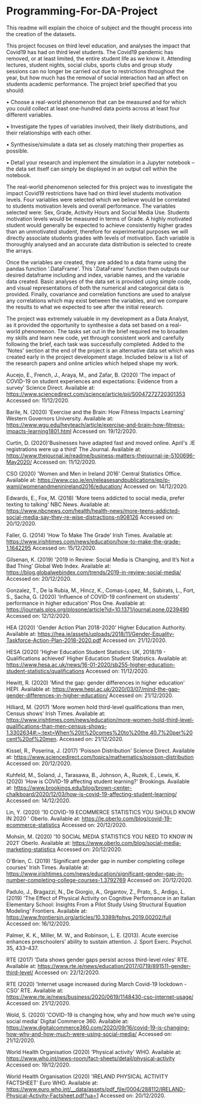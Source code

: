 # Programming-For-DA-Project

This readme will explain the choice of subject and the thought process into the creation of the datasets.


This project focuses on third level education, and analyses the impact that Covid19 has had on third level students. The Covid19 pandemic has removed, or at least limited, the entire student life as we know it. Attending lectures, student nights, social clubs, sports clubs and group study sessions can no longer be carried out due to restrictions throughout the year, but how much has the removal of social interaction had an affect on students academic performance. The project brief specified that you should:

• Choose a real-world phenomenon that can be measured and for which you could collect at least one-hundred data points across at least four different variables.

• Investigate the types of variables involved, their likely distributions, and their relationships with each other.

• Synthesise/simulate a data set as closely matching their properties as possible.

• Detail your research and implement the simulation in a Jupyter notebook – the data set itself can simply be displayed in an output cell within the notebook.

The real-world phenomenon selected for this project was to investigate the impact Covid19 restrictions have had on third level students motivation levels. Four variables were selected which we believe would be correlated to students motivation levels and overall performance. The variables selected were: Sex, Grade, Activity Hours and Social Media Use. Students motivation levels would be measured in terms of Grade. A highly motivated student would generally be expected to achieve consistently higher grades than an unmotivated student, therefore for experimental purposes we will directly associate students grades with levels of motivation. Each variable is thoroughly analysed and an accurate data distribution is selected to create the arrays. 

Once the variables are created, they are added to a data frame using the pandas function '.DataFrame'. This '.DataFrame' function then outputs our desired dataframe including and index, variable names, and the variable data created. Basic analyses of the data set is provided using simple code, and visual representations of both the numerical and categorical data is provided. Finally, covariance and correlation functions are used to analyse any correlations which may exist between the variables, and we compare the results to what we expected to see after the initial research. 

The project was extremely valuable in my development as a Data Analyst, as it provided the opportunity to synthesise a data set based on a real-world phenomenon. The tasks set out in the brief required me to broaden my skills and learn new code, yet through consistent work and carefully following the brief, each task was successfully completed. Added to the 'Notes' section at the end of the project is an alternative data set which was created early in the project development stage. Included below is a list of the research papers and online articles which helped shape my work. 


Aucejo, E., French, J., Araya, M., and Zafar, B. (2020) 'The impact of COVID-19 on student experiences and expectations: Evidence from a survey' Science Direct. Available at: https://www.sciencedirect.com/science/article/pii/S0047272720301353 Accessed on: 11/12/2020.

Barile, N. (2020) 'Exercise and the Brain: How Fitness Impacts Learning' Western Governors University. Available at: https://www.wgu.edu/heyteach/article/exercise-and-brain-how-fitness-impacts-learning1801.html Accessed on: 19/12/2020.

Curtin, D. (2020)'Businesses have adapted fast and moved online. April's .IE registrations were up a third' The Journal. Available at: https://www.thejournal.ie/readme/business-matters-thejournal-ie-5100696-May2020/ Accessed on: 11/12/2020.

CSO (2020) 'Women and Men in Ireland 2016' Central Statistics Office. Available at: https://www.cso.ie/en/releasesandpublications/ep/p-wamii/womenandmeninireland2016/education/ Accessed on: 14/12/2020.

Edwards, E., Fox, M. (2018) 'More teens addicted to social media, prefer texting to talking' NBC News. Available at: https://www.nbcnews.com/health/health-news/more-teens-addicted-social-media-say-they-re-wise-distractions-n908126 Accessed on: 20/12/2020.

Faller, G. (2014) 'How To Make The Grade' Irish Times. Available at: https://www.irishtimes.com/news/education/how-to-make-the-grade-1.1642295 Accessed on: 15/12/2020.

Gilsenan, K. (2019) '2019 in Review: Social Media is Changing, and It’s Not a Bad Thing' Global Web Index. Available at: https://blog.globalwebindex.com/trends/2019-in-review-social-media/ Accessed on: 20/12/2020.

Gonzalez, T., De la Rubia, M., Hincz, K., Comas-Lopez, M., Subirats, L., Fort, S., Sacha, G. (2020) 'Influence of COVID-19 confinement on students’ performance in higher education' Plos One. Available at: https://journals.plos.org/plosone/article?id=10.1371/journal.pone.0239490 Accessed on: 12/12/2020.

HEA (2020) 'Gender Action Plan 2018-2020' Higher Education Authority. Available at: https://hea.ie/assets/uploads/2018/11/Gender-Equality-Taskforce-Action-Plan-2018-2020.pdf Accessed on: 21/12/2020.

HESA (2020) 'Higher Education Student Statistics: UK, 2018/19 - Qualifications achieved' Higher Education Student Statistics. Available at: https://www.hesa.ac.uk/news/16-01-2020/sb255-higher-education-student-statistics/qualifications Accessed on: 11/12/2020.

Hewitt, R. (2020) 'Mind the gap: gender differences in higher education' HEPI. Available at: https://www.hepi.ac.uk/2020/03/07/mind-the-gap-gender-differences-in-higher-education/ Accessed on: 21/12/2020.

Hilliard, M. (2017) 'More women hold third-level qualifications than men, Census shows' Irish Times. Available at: https://www.irishtimes.com/news/education/more-women-hold-third-level-qualifications-than-men-census-shows-1.3302634#:~:text=When%20it%20comes%20to%20the,40.7%20per%20cent%20of%20men. Accessed on: 21/12/2020.

Kissel, R., Poserina, J. (2017) 'Poisson Distribution' Science Direct. Available at: https://www.sciencedirect.com/topics/mathematics/poisson-distribution Accessed on: 20/12/2020.

Kuhfeld, M., Soland, J., Tarasawa, B., Johnson, A., Ruzek, E., Lewis, K. (2020) 'How is COVID-19 affecting student learning?' Brookings. Available at: https://www.brookings.edu/blog/brown-center-chalkboard/2020/12/03/how-is-covid-19-affecting-student-learning/ Accessed on: 14/12/2020.

Lin, Y. (2020) '10 COVID-19 ECOMMERCE STATISTICS YOU SHOULD KNOW IN 2020 ' Oberlo. Available at: https://ie.oberlo.com/blog/covid-19-ecommerce-statistics Accessed on: 20/12/2020.

Mohsin, M. (2020) '10 SOCIAL MEDIA STATISTICS YOU NEED TO KNOW IN 2021' Oberlo. Available at: https://www.oberlo.com/blog/social-media-marketing-statistics Accessed on: 20/12/2020.

O'Brien, C. (2019) 'Significant gender gap in number completing college courses' Irish Times. Available at: https://www.irishtimes.com/news/education/significant-gender-gap-in-number-completing-college-courses-1.3792769 Accessed on: 20/12/2020.

Padulo, J., Bragazzi, N., De Giorgio, A., Grgantov, Z., Prato, S., Ardigo, L. (2019) 'The Effect of Physical Activity on Cognitive Performance in an Italian Elementary School: Insights From a Pilot Study Using Structural Equation Modeling' Frontiers. Available at: https://www.frontiersin.org/articles/10.3389/fphys.2019.00202/full Accessed on: 16/12/2020.

Palmer, K. K., Miller, M. W., and Robinson, L. E. (2013). Acute exercise enhances preschoolers’ ability to sustain attention. J. Sport Exerc. Psychol. 35, 433–437.

RTE (2017) 'Data shows gender gaps persist across third-level roles' RTE. Available at: https://www.rte.ie/news/education/2017/0719/891511-gender-third-level/ Accessed on: 22/12/2020.

RTE (2020) 'Internet usage increased during March Covid-19 lockdown - CSO' RTE. Available at: https://www.rte.ie/news/business/2020/0619/1148430-cso-internet-usage/ Accessed on: 21/12/2020.

Wold, S. (2020) 'COVID-19 is changing how, why and how much we’re using social media' Digital Commerce 360. Available at: https://www.digitalcommerce360.com/2020/09/16/covid-19-is-changing-how-why-and-how-much-were-using-social-media/ Accessed on: 21/12/2020.

World Health Organisation (2020) 'Physical activity' WHO. Available at: https://www.who.int/news-room/fact-sheets/detail/physical-activity Accessed on: 19/12/2020.

World Health Organisation (2020) 'IRELAND PHYSICAL ACTIVITY FACTSHEET' Euro WHO. Available at: https://www.euro.who.int/__data/assets/pdf_file/0004/288112/IRELAND-Physical-Activity-Factsheet.pdf?ua=1 Accessed on: 20/12/2020.